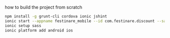 how to build the project from scratch

```bash
npm install -g grunt-cli cordova ionic jshint
ionic start --appname festinare_mobile --id com.festinare.discount --sass festinare_mobile tabs
ionic setup sass
ionic platform add android ios
```
